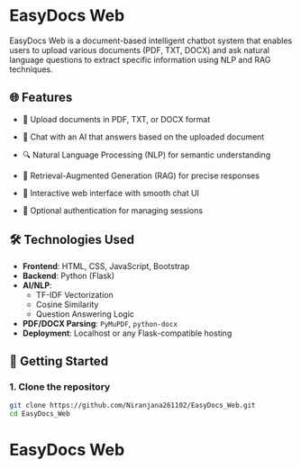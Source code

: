 # EasyDocs Web

EasyDocs Web is a document-based intelligent chatbot system that enables users to upload various documents (PDF, TXT, DOCX) and ask natural language questions to extract specific information using NLP and RAG techniques.

## 🌐 Features

- 📄 Upload documents in PDF, TXT, or DOCX format
 
- 🤖 Chat with an AI that answers based on the uploaded document
 
- 🔍 Natural Language Processing (NLP) for semantic understanding
 
- 🧠 Retrieval-Augmented Generation (RAG) for precise responses
 
- 💬 Interactive web interface with smooth chat UI
 
- 🔐 Optional authentication for managing sessions

## 🛠️ Technologies Used

- **Frontend**: HTML, CSS, JavaScript, Bootstrap
- **Backend**: Python (Flask)
- **AI/NLP**: 
  - TF-IDF Vectorization
  - Cosine Similarity
  - Question Answering Logic
- **PDF/DOCX Parsing**: `PyMuPDF`, `python-docx`
- **Deployment**: Localhost or any Flask-compatible hosting

## 🚀 Getting Started

### 1. Clone the repository

```bash
git clone https://github.com/Niranjana261102/EasyDocs_Web.git
cd EasyDocs_Web
```

# EasyDocs Web


